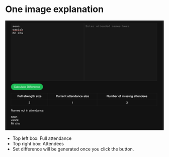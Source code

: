 # One image explanation

![oie](oie.png)

* Top left box: Full attendance
* Top right box: Attendees
* Set difference will be generated once you click the button.

